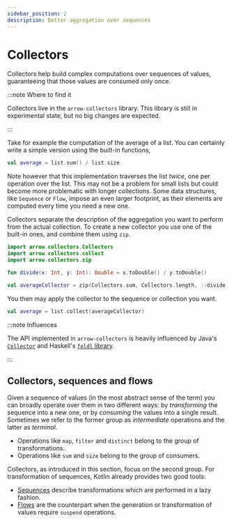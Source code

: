 ```yaml
---
sidebar_position: 2
description: Better aggregation over sequences
---
```


# Collectors

Collectors help build complex computations over sequences of values,
guaranteeing that those values are consumed only once.

:::note Where to find it

Collectors live in the `arrow-collectors` library. This library is still in experimental state, but no big changes are expected.

:::

Take for example the computation of the average of a list. You can 
certainly write a simple version using the built-in functions,

<!--- INCLUDE
val list = listOf(1, 2, 3)
-->

```kotlin
val average = list.sum() / list.size
```
<!--- KNIT example-collectors-01.kt -->

Note however that this implementation traverses the list _twice_,
one per operation over the list. This may not be a problem for small
lists but could become more problematic with longer collections.
Some data structures, like `Sequence` or `Flow`, impose an
even larger footprint, as their elements are computed every time
you need a new one.

Collectors separate the description of the aggregation you want
to perform from the actual collection. To create a new collector
you use one of the built-in ones, and combine them using `zip`.

```kotlin
import arrow.collectors.Collectors
import arrow.collectors.collect
import arrow.collectors.zip

fun divide(x: Int, y: Int): Double = x.toDouble() / y.toDouble()

val averageCollector = zip(Collectors.sum, Collectors.length, ::divide)
```

<!--- INCLUDE
val list = listOf(1, 2, 3)
-->

You then may apply the collector to the sequence or collection you want.

```kotlin
val average = list.collect(averageCollector)
```
<!--- KNIT example-collectors-02.kt -->

:::note Influences

The API implemented in `arrow-collectors` is heavily influenced by
Java's [`Collector`](https://docs.oracle.com/javase/8/docs/api/java/util/stream/Collector.html)
and Haskell's [`foldl` library](https://hackage.haskell.org/package/foldl/docs/Control-Foldl.html).

:::

## Collectors, sequences and flows

Given a sequence of values (in the most abstract sense of the term)
you can broadly operate over them in two different ways: by _transforming_
the sequence into a new one, or by _consuming_ the values into a single
result. Sometimes we refer to the former group as _intermediate_ operations
and the latter as _terminal_.

- Operations like `map`, `filter` and `distinct` belong to the group
  of transformations.
- Operations like `sum` and `size` belong to the group of consumers.

Collectors, as introduced in this section, focus on the second group.
For transformation of sequences, Kotlin already provides two good tools:

- [Sequences](https://kotlinlang.org/docs/sequences.html) describe
  transformations which are performed in a lazy fashion.
- [Flows](https://kotlinlang.org/docs/flow.html) are the counterpart when
  the generation or transformation of values require `suspend` operations.
